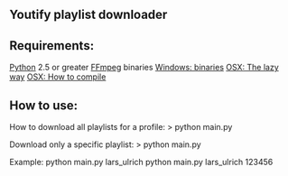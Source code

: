 Youtify playlist downloader
---------------------------

Requirements:
-------------
[Python](http://python.org/download/) 2.5 or greater 
[FFmpeg](http://ffmpeg.org/) binaries
    [Windows: binaries](http://ffmpeg.zeranoe.com/builds/)
    [OSX: The lazy way](http://hints.macworld.com/article.php?story=20061220082125312)
    [OSX: How to compile](http://hunterford.me/compiling-ffmpeg-on-mac-os-x/)

How to use:
-----------
How to download all playlists for a profile:
    > python main.py <username>

Download only a specific playlist:
    > python main.py <username> <playlistid>

Example:
    python main.py lars_ulrich
    python main.py lars_ulrich 123456